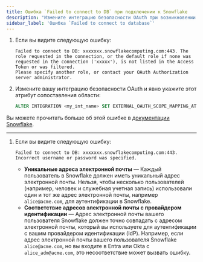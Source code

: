 ```yaml
---
title: Ошибка `Failed to connect to DB` при подключении к Snowflake
description: "Измените интеграцию безопасности OAuth при возникновении ошибки"
sidebar_label: 'Ошибка `Failed to connect to database`'
---
```


1. Если вы видите следующую ошибку:

   ```text
   Failed to connect to DB: xxxxxxx.snowflakecomputing.com:443. The role requested in the connection, or the default role if none was requested in the connection ('xxxxx'), is not listed in the Access Token or was filtered. 
   Please specify another role, or contact your OAuth Authorization server administrator.
   ```

2. Измените вашу интеграцию безопасности OAuth и явно укажите этот атрибут сопоставления области:

   ```sql
   ALTER INTEGRATION <my_int_name> SET EXTERNAL_OAUTH_SCOPE_MAPPING_ATTRIBUTE = 'scp';
   ```

Вы можете прочитать больше об этой ошибке в [документации Snowflake](https://community.snowflake.com/s/article/external-custom-oauth-error-the-role-requested-in-the-connection-is-not-listed-in-the-access-token).

----

1. Если вы видите следующую ошибку:

   ```text
   Failed to connect to DB: xxxxxxx.snowflakecomputing.com:443. Incorrect username or password was specified.
   ```

   * **Уникальные адреса электронной почты** &mdash; Каждый пользователь в Snowflake должен иметь уникальный адрес электронной почты. Нельзя, чтобы несколько пользователей (например, человек и служебная учетная запись) использовали один и тот же адрес электронной почты, например `alice@acme.com`, для аутентификации в Snowflake.
   * **Соответствие адресов электронной почты с провайдером идентификации** &mdash; Адрес электронной почты вашего пользователя Snowflake должен точно совпадать с адресом электронной почты, который вы используете для аутентификации с вашим провайдером идентификации (IdP). Например, если адрес электронной почты вашего пользователя Snowflake `alice@acme.com`, но вы входите в Entra или Okta с `alice_adm@acme.com`, это несоответствие может вызвать ошибку.